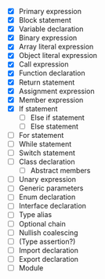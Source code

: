 - [x] Primary expression
- [x] Block statement
- [x] Variable declaration
- [x] Binary expression
- [x] Array literal expression
- [x] Object literal expression
- [x] Call expression
- [x] Function declaration
- [x] Return statement
- [x] Assignment expression
- [x] Member expression
- [x] If statement
  - [ ] Else if statement
  - [ ] Else statement
- [ ] For statement
- [ ] While statement
- [ ] Switch statement
- [ ] Class declaration
  - [ ] Abstract members
- [ ] Unary expression
- [ ] Generic parameters
- [ ] Enum declaration
- [ ] Interface declaration
- [ ] Type alias
- [ ] Optional chain
- [ ] Nullish coalescing
- [ ] (Type assertion?)
- [ ] Import declaration
- [ ] Export declaration
- [ ] Module
